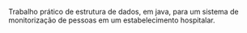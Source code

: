 Trabalho prático de estrutura de dados, em java, para um sistema de monitorização de pessoas em um estabelecimento hospitalar.
